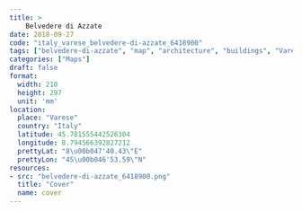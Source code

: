 ```yaml
---
title: > 
    Belvedere di Azzate
date: 2018-09-27
code: "italy_varese_belvedere-di-azzate_6418900"
tags: ["belvedere-di-azzate", "map", "architecture", "buildings", "Varese", "Italy"]
categories: ["Maps"]
draft: false
format:
  width: 210
  height: 297
  unit: 'mm'
location:
  place: "Varese"
  country: "Italy"
  latitude: 45.781555442526304
  longitude: 8.794566392827212
  prettyLat: "8\u00b047'40.43\"E"
  prettyLon: "45\u00b046'53.59\"N"
resources:
- src: "belvedere-di-azzate_6418900.png"
  title: "Cover"
  name: cover
---
```

